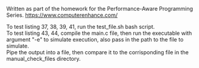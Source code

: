 Written as part of the homework for the Performance-Aware Programming Series.
https://www.computerenhance.com/

To test listing 37, 38, 39, 41, run the test_file.sh bash script.  
To test listing 43, 44, compile the main.c file, then run the executable with argument "-e" to simulate execution, also pass in the path to the file to simulate.  
Pipe the output into a file, then compare it to the corrisponding file in the manual_check_files directory.

